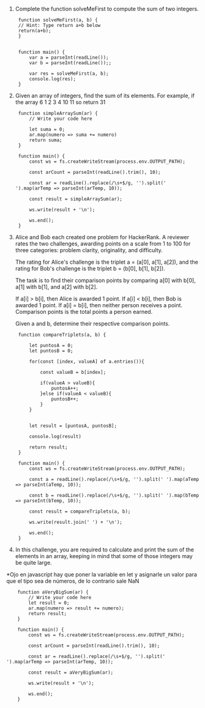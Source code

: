 1. Complete the function solveMeFirst to compute the sum of two integers.

        function solveMeFirst(a, b) {
        // Hint: Type return a+b below 
        return(a+b); 
        }


        function main() {
            var a = parseInt(readLine());
            var b = parseInt(readLine());;

            var res = solveMeFirst(a, b);
            console.log(res);
        }

        
2. Given an array of integers, find the sum of its elements. For example, if the array 6 1 2 3 4 10 11 so return 31

        function simpleArraySum(ar) {
            // Write your code here
        
            let suma = 0;            
            ar.map(numero => suma += numero)            
            return suma;
        }

        function main() {
            const ws = fs.createWriteStream(process.env.OUTPUT_PATH);

            const arCount = parseInt(readLine().trim(), 10);

            const ar = readLine().replace(/\s+$/g, '').split(' ').map(arTemp => parseInt(arTemp, 10));
            
            const result = simpleArraySum(ar);

            ws.write(result + '\n');

            ws.end();
        }

3. Alice and Bob each created one problem for HackerRank. A reviewer rates the two challenges, awarding points on a scale from 1 to 100 for three categories: problem clarity, originality, and difficulty.

    The rating for Alice's challenge is the triplet a = (a[0], a[1], a[2]), and the rating for Bob's challenge is the triplet b = (b[0], b[1], b[2]).

    The task is to find their comparison points by comparing a[0] with b[0], a[1] with b[1], and a[2] with b[2].

    If a[i] > b[i], then Alice is awarded 1 point.
    If a[i] < b[i], then Bob is awarded 1 point.
    If a[i] = b[i], then neither person receives a point.
    Comparison points is the total points a person earned.

    Given a and b, determine their respective comparison points.

        function compareTriplets(a, b) {
    
            let puntosA = 0;
            let puntosB = 0;
            
            for(const [index, valueA] of a.entries()){
                
                const valueB = b[index];
                
                if(valueA > valueB){
                    puntosA++;
                }else if(valueA < valueB){
                    puntosB++;
                }
            }

            
            let result = [puntosA, puntosB]; 
            
            console.log(result)
            
            return result;
        }

        function main() {
            const ws = fs.createWriteStream(process.env.OUTPUT_PATH);

            const a = readLine().replace(/\s+$/g, '').split(' ').map(aTemp => parseInt(aTemp, 10));

            const b = readLine().replace(/\s+$/g, '').split(' ').map(bTemp => parseInt(bTemp, 10));

            const result = compareTriplets(a, b);

            ws.write(result.join(' ') + '\n');

            ws.end();
        }


4. In this challenge, you are required to calculate and print the sum of the elements in an array, keeping in mind that some of those integers may be quite large.

*Ojo en javascript hay que poner la variable en let y asignarle un valor para que el tipo sea de números, de lo contrario sale NaN

        function aVeryBigSum(ar) {
            // Write your code here    
            let result = 0;    
            ar.map(numero => result += numero);    
            return result;
        }

        function main() {
            const ws = fs.createWriteStream(process.env.OUTPUT_PATH);

            const arCount = parseInt(readLine().trim(), 10);

            const ar = readLine().replace(/\s+$/g, '').split(' ').map(arTemp => parseInt(arTemp, 10));
            
            const result = aVeryBigSum(ar);

            ws.write(result + '\n');

            ws.end();
        }